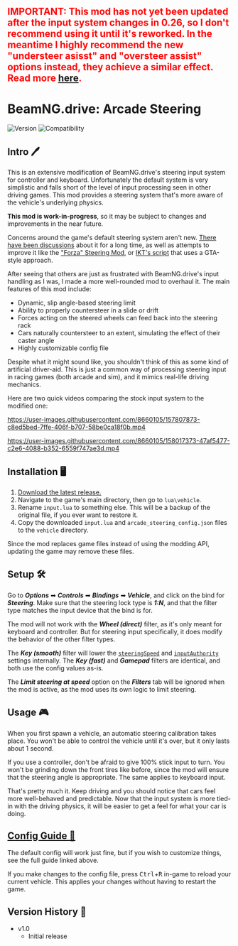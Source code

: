 ## <span style="color:red">IMPORTANT: This mod has not yet been updated after the input system changes in 0.26, so I don't recommend using it until it's reworked. In the meantime I highly recommend the new "understeer asisst" and "oversteer assist" options instead, they achieve a similar effect. Read more [here](https://www.beamng.com/threads/arcade-steering-mod.85494/page-3#post-1506178).</span>


# BeamNG.drive: Arcade Steering
![Version](https://img.shields.io/badge/Version-1.0-blue.svg) ![Compatibility](https://img.shields.io/badge/Game_compatibility-v24.1.3-green.svg)


## Intro 🖊️


This is an extensive modification of BeamNG.drive's steering input system for controller and keyboard. Unfortunately the default system is very simplistic and falls short of the level of input processing seen in other driving games. This mod provides a steering system that's more aware of the vehicle's underlying physics.

**This mod is work-in-progress**, so it may be subject to changes and improvements in the near future.

Concerns around the game's default steering system aren't new. [There have been discussions](https://www.beamng.com/threads/steering-assist-for-over-under-steerers.59477/) about it for a long time, as well as attempts to improve it like the ["Forza" Steering Mod](https://www.beamng.com/threads/forza-steering-for-keyboard-and-gamepad.77578/), or [IKT's script](https://gist.github.com/E66666666/207027cc29f1869a43f6ccef054e3845) that uses a GTA-style approach.

After seeing that others are just as frustrated with BeamNG.drive's input handling as I was, I made a more well-rounded mod to overhaul it. The main features of this mod include:

 - Dynamic, slip angle-based steering limit
 - Ability to properly countersteer in a slide or drift
 - Forces acting on the steered wheels can feed back into the steering rack
 - Cars naturally countersteer to an extent, simulating the effect of their caster angle
 - Highly customizable config file

Despite what it might sound like, you shouldn't think of this as some kind of artificial driver-aid. This is just a common way of processing steering input in racing games (both arcade and sim), and it mimics real-life driving mechanics.

Here are two quick videos comparing the stock input system to the modified one:

https://user-images.githubusercontent.com/8660105/157807873-c8ed5bed-7ffe-406f-b707-58be0ca18f0b.mp4

https://user-images.githubusercontent.com/8660105/158017373-47af5477-c2e6-4088-b352-6559f747ae3d.mp4


## Installation 🖥️


 1. [Download the latest release.](https://github.com/adam10603/BeamNG-Arcade-Steering/releases)
 2. Navigate to the game's main directory, then go to `lua\vehicle`.
 3. Rename `input.lua` to something else. This will be a backup of the original file, if you ever want to restore it.
 4. Copy the downloaded `input.lua` and `arcade_steering_config.json` files to the `vehicle` directory.

Since the mod replaces game files instead of using the modding API, updating the game may remove these files.


## Setup 🛠


Go to ***Options*** ➡ ***Controls*** ➡ ***Bindings*** ➡ ***Vehicle***, and click on the bind for ***Steering***. Make sure that the steering lock type is ***1:N***, and that the filter type matches the input device that the bind is for.

The mod will not work with the ***Wheel (direct)*** filter, as it's only meant for keyboard and controller. But for steering input specifically, it does modify the behavior of the other filter types.

The ***Key (smooth)*** filter will lower the [`steeringSpeed`](ConfigGuide.md#steeringspeed) and [`inputAuthority`](ConfigGuide.md#counterforceinputauthority) settings internally. The ***Key (fast)*** and ***Gamepad*** filters are identical, and both use the config values as-is.

The ***Limit steering at speed*** option on the ***Filters*** tab will be ignored when the mod is active, as the mod uses its own logic to limit steering.


## Usage 🎮


When you first spawn a vehicle, an automatic steering calibration takes place. You won't be able to control the vehicle until it's over, but it only lasts about 1 second.

If you use a controller, don't be afraid to give 100% stick input to turn. You won't be grinding down the front tires like before, since the mod will ensure that the steering angle is appropriate. The same applies to keyboard input.

That's pretty much it. Keep driving and you should notice that cars feel more well-behaved and predictable. Now that the input system is more tied-in with the driving physics, it will be easier to get a feel for what your car is doing.


## [Config Guide 📝](ConfigGuide.md)


The default config will work just fine, but if you wish to customize things, see the full guide linked above.

If you make changes to the config file, press <kbd>Ctrl</kbd>+<kbd>R</kbd> in-game to reload your current vehicle. This applies your changes without having to restart the game.


## Version History 📃


* v1.0
  * Initial release
